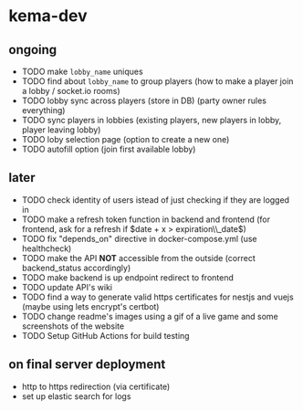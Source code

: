 # kema-dev

## ongoing

* TODO make `lobby_name` uniques
* TODO find about `lobby_name` to group players (how to make a player join a lobby / socket.io rooms)
* TODO lobby sync across players (store in DB) (party owner rules everything)
* TODO sync players in lobbies (existing players, new players in lobby, player leaving lobby)
* TODO loby selection page (option to create a new one)
* TODO autofill option (join first available lobby)

## later

* TODO check identity of users istead of just checking if they are logged in
* TODO make a refresh token function in backend and frontend (for frontend, ask for a refresh if $date + x > expiration\\_date$)
* TODO fix "depends_on" directive in docker-compose.yml (use healthcheck)
* TODO make the API **NOT** accessible from the outside (correct backend_status accordingly)
* TODO make backend is up endpoint redirect to frontend
* TODO update API's wiki
* TODO find a way to generate valid https certificates for nestjs and vuejs (maybe using lets encrypt's certbot)
* TODO change readme's images using a gif of a live game and some screenshots of the website
* TODO Setup GitHub Actions for build testing

## on final server deployment

* http to https redirection (via certificate)
* set up elastic search for logs
